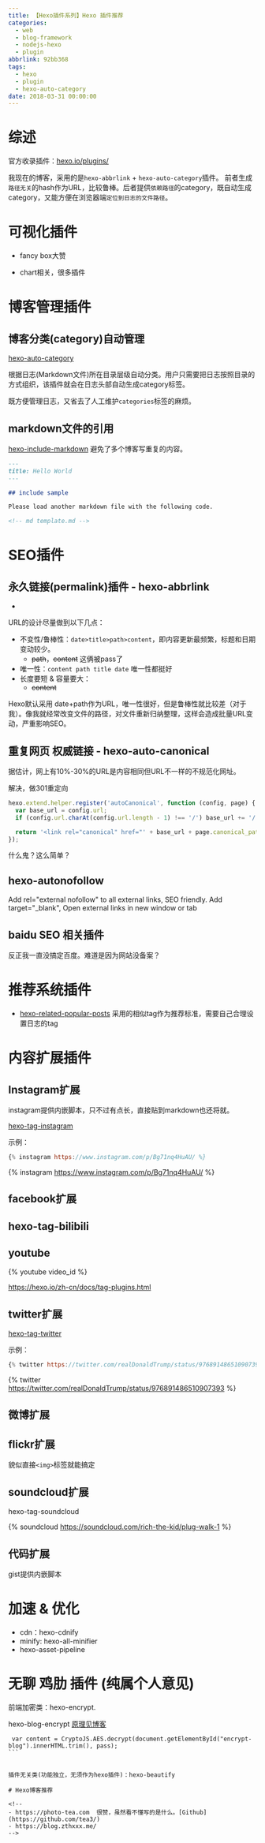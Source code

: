 ```yaml
---
title: 【Hexo插件系列】Hexo 插件推荐
categories:
  - web
  - blog-framework
  - nodejs-hexo
  - plugin
abbrlink: 92bb368
tags:
  - hexo
  - plugin
  - hexo-auto-category
date: 2018-03-31 00:00:00
---
```


# 综述
官方收录插件：[hexo.io/plugins/](https://hexo.io/plugins/)


我现在的博客，采用的是`hexo-abbrlink` + `hexo-auto-category`插件。  前者生成`路径无关`的hash作为URL，比较鲁棒。后者提供`依赖路径`的category，既自动生成category，又能方便在浏览器端`定位到日志的文件路径`。


# 可视化插件

- fancy box大赞

- chart相关，很多插件

# 博客管理插件

## 博客分类(category)自动管理

[hexo-auto-category](https://github.com/xu-song/hexo-auto-category)

根据日志(Markdown文件)所在目录层级自动分类。用户只需要把日志按照目录的方式组织，该插件就会在日志头部自动生成category标签。

既方便管理日志，又省去了人工维护`categories`标签的麻烦。

<!--
发现自己貌似重新造了个轮子 hexo-directory-category
-->


## markdown文件的引用

[hexo-include-markdown](https://github.com/tea3/hexo-include-markdown) 避免了多个博客写重复的内容。

```md
---
title: Hello World
---

## include sample

Please load another markdown file with the following code.

<!-- md template.md -->
```


# SEO插件


## 永久链接(permalink)插件 - hexo-abbrlink

 -

URL的设计尽量做到以下几点：

- 不变性/鲁棒性：`date>title>path>content`，即内容更新最频繁，标题和日期变动较少。
  - ~~path~~，~~content~~ 这俩被pass了
- 唯一性：`content path title date` 唯一性都挺好
- 长度要短 & 容量要大：
  - ~~content~~



Hexo默认采用 date+path作为URL，唯一性很好，但是鲁棒性就比较差（对于我）。像我就经常改变文件的路径，对文件重新归纳整理，这样会造成批量URL变动，严重影响SEO。

## 重复网页 权威链接 - hexo-auto-canonical

据估计，网上有10%-30%的URL是内容相同但URL不一样的不规范化网址。

解决，做301重定向

```js
hexo.extend.helper.register('autoCanonical', function (config, page) {
  var base_url = config.url;
  if (config.url.charAt(config.url.length - 1) !== '/') base_url += '/';

  return '<link rel="canonical" href="' + base_url + page.canonical_path.replace('index.html', '').toLowerCase() + '"/>';
});
```

什么鬼？这么简单？

## hexo-autonofollow

Add rel="external nofollow" to all external links, SEO friendly.
Add target="_blank", Open external links in new window or tab

## baidu SEO 相关插件

反正我一直没搞定百度。难道是因为网站没备案？



# 推荐系统插件

- [hexo-related-popular-posts](https://github.com/tea3/hexo-related-popular-posts)
采用的相似tag作为推荐标准，需要自己合理设置日志的tag

# 内容扩展插件

## Instagram扩展

instagram提供内嵌脚本，只不过有点长，直接贴到markdown也还将就。

[hexo-tag-instagram](https://github.com/tea3/hexo-tag-instagram)




示例：
```js
{% instagram https://www.instagram.com/p/Bg71nq4HuAU/ %}
```

{% instagram https://www.instagram.com/p/Bg71nq4HuAU/ %}

## facebook扩展

## hexo-tag-bilibili

## youtube

{% youtube video_id %}

https://hexo.io/zh-cn/docs/tag-plugins.html

## twitter扩展

[hexo-tag-twitter](https://github.com/tea3/hexo-tag-twitter)

示例：
```js
{% twitter https://twitter.com/realDonaldTrump/status/976891486510907393 %}
```

{% twitter https://twitter.com/realDonaldTrump/status/976891486510907393 %}



## 微博扩展

## flickr扩展

貌似直接`<img>`标签就能搞定

## soundcloud扩展

hexo-tag-soundcloud

{% soundcloud https://soundcloud.com/rich-the-kid/plug-walk-1 %}

## 代码扩展

gist提供内嵌脚本

# 加速 & 优化

- cdn：hexo-cdnify
- minify: hexo-all-minifier
- hexo-asset-pipeline

# 无聊 鸡肋 插件 (纯属个人意见)

前端加密类：hexo-encrypt.  

hexo-blog-encrypt  [原理见博客](http://edolphin.site/2016/05/31/encrypt-post/)


````
 var content = CryptoJS.AES.decrypt(document.getElementById("encrypt-blog").innerHTML.trim(), pass);
```


插件无关类(功能独立，无须作为hexo插件)：hexo-beautify

# Hexo博客推荐

<!--
- https://photo-tea.com  很赞，虽然看不懂写的是什么。[Github](https://github.com/tea3/)
- https://blog.zthxxx.me/
-->
